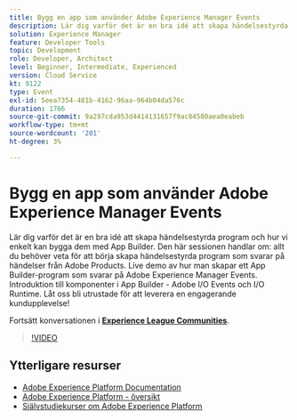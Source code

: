 ```yaml
---
title: Bygg en app som använder Adobe Experience Manager Events
description: Lär dig varför det är en bra idé att skapa händelsestyrda program och hur vi enkelt kan bygga dem med App Builder. Den här sessionen handlar om allt du behöver veta för att börja skapa händelsestyrda program som svarar på händelser från Adobe Products. Live demo av hur man skapar ett App Builder-program som svarar på Adobe Experience Manager Events. Introduktion till komponenter i App Builder - Adobe I/O Events och I/O Runtime. Låt oss bli utrustade för att leverera en engagerande kundupplevelse!
solution: Experience Manager
feature: Developer Tools
topic: Development
role: Developer, Architect
level: Beginner, Intermediate, Experienced
version: Cloud Service
kt: 9122
type: Event
exl-id: 5eea7354-481b-4162-96aa-964b04da576c
duration: 1766
source-git-commit: 9a297cda953d4414131657f9ac84580aea0eabeb
workflow-type: tm+mt
source-wordcount: '201'
ht-degree: 3%

---
```


# Bygg en app som använder Adobe Experience Manager Events

Lär dig varför det är en bra idé att skapa händelsestyrda program och hur vi enkelt kan bygga dem med App Builder. Den här sessionen handlar om: allt du behöver veta för att börja skapa händelsestyrda program som svarar på händelser från Adobe Products. Live demo av hur man skapar ett App Builder-program som svarar på Adobe Experience Manager Events. Introduktion till komponenter i App Builder - Adobe I/O Events och I/O Runtime. Låt oss bli utrustade för att leverera en engagerande kundupplevelse!

Fortsätt konversationen i **[Experience League Communities](https://adobe.ly/3ipjs8p)**.

>[!VIDEO](https://video.tv.adobe.com/v/337566/?quality=12&learn=on&hidetitle=true)

## Ytterligare resurser

- [Adobe Experience Platform Documentation](https://experienceleague.adobe.com/docs/experience-platform.html)
- [Adobe Experience Platform - översikt](https://experienceleague.adobe.com/docs/experience-platform/landing/home.html)
- [Självstudiekurser om Adobe Experience Platform](https://experienceleague.adobe.com/docs/platform-learn/tutorials/overview.html?lang=sv)
